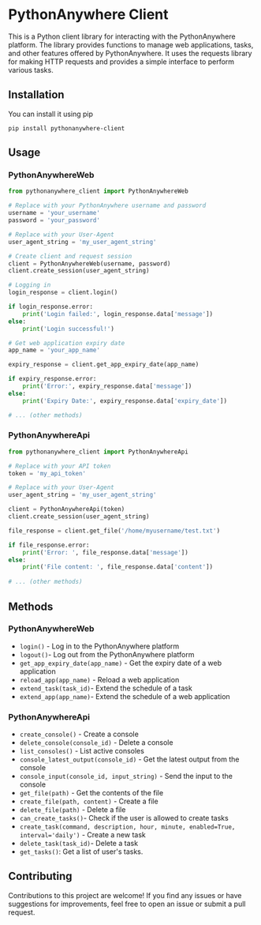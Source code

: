 # PythonAnywhere Client

This is a Python client library for interacting with the PythonAnywhere platform. The library provides functions to 
manage web applications, tasks, and other features offered by PythonAnywhere. It uses the requests library for making 
HTTP requests and provides a simple interface to perform various tasks.

## Installation
You can install it using pip
```shell
pip install pythonanywhere-client
```

## Usage

### PythonAnywhereWeb
```python
from pythonanywhere_client import PythonAnywhereWeb

# Replace with your PythonAnywhere username and password
username = 'your_username'
password = 'your_password'

# Replace with your User-Agent
user_agent_string = 'my_user_agent_string'

# Create client and request session
client = PythonAnywhereWeb(username, password)
client.create_session(user_agent_string)

# Logging in
login_response = client.login()

if login_response.error:
    print('Login failed:', login_response.data['message'])
else:
    print('Login successful!')

# Get web application expiry date
app_name = 'your_app_name'

expiry_response = client.get_app_expiry_date(app_name)

if expiry_response.error:
    print('Error:', expiry_response.data['message'])
else:
    print('Expiry Date:', expiry_response.data['expiry_date'])

# ... (other methods)
```

### PythonAnywhereApi
```python
from pythonanywhere_client import PythonAnywhereApi

# Replace with your API token
token = 'my_api_token'

# Replace with your User-Agent
user_agent_string = 'my_user_agent_string'

client = PythonAnywhereApi(token)
client.create_session(user_agent_string)

file_response = client.get_file('/home/myusername/test.txt')

if file_response.error:
    print('Error: ', file_response.data['message'])
else:
    print('File content: ', file_response.data['content'])
    
# ... (other methods)
```

## Methods
### PythonAnywhereWeb
* `login()` - Log in to the PythonAnywhere platform
* `logout()`- Log out from the PythonAnywhere platform
* `get_app_expiry_date(app_name)` - Get the expiry date of a web application
* `reload_app(app_name)` - Reload a web application
* `extend_task(task_id)`- Extend the schedule of a task
* `extend_app(app_name)`- Extend the schedule of a web application


### PythonAnywhereApi
* `create_console()` - Create a console
* `delete_console(console_id)` - Delete a console
* `list_consoles()` - List active consoles
* `console_latest_output(console_id)` - Get the latest output from the console
* `console_input(console_id, input_string)` - Send the input to the console
* `get_file(path)` - Get the contents of the file
* `create_file(path, content)` - Create a file
* `delete_file(path)` - Delete a file
* `can_create_tasks()`- Check if the user is allowed to create tasks
* `create_task(command, description, hour, minute, enabled=True, interval='daily')` - Create a new task
* `delete_task(task_id)`- Delete a task
* `get_tasks()`: Get a list of user's tasks.


## Contributing
Contributions to this project are welcome! If you find any issues or have suggestions for improvements, 
feel free to open an issue or submit a pull request.